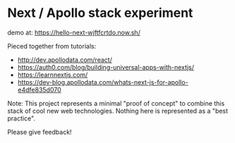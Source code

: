 # Next / Apollo stack experiment

demo at: https://hello-next-wjftfcrtdo.now.sh/

Pieced together from tutorials:
* http://dev.apollodata.com/react/
* https://auth0.com/blog/building-universal-apps-with-nextjs/
* https://learnnextjs.com/
* https://dev-blog.apollodata.com/whats-next-js-for-apollo-e4dfe835d070

Note: This project represents a minimal "proof of concept" to combine this stack of cool new web technologies. Nothing here is represented as a "best practice".

Please give feedback! 